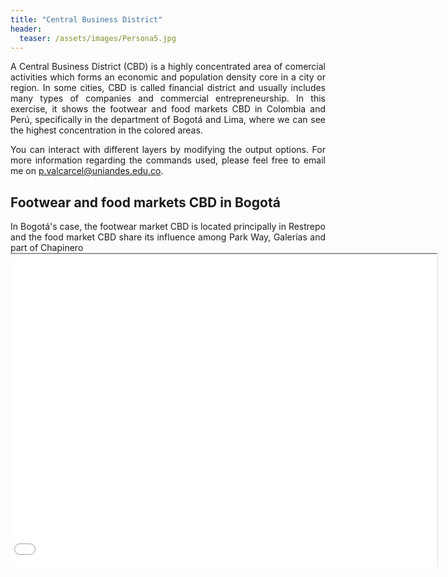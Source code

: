 ```yaml
---
title: "Central Business District"
header:
  teaser: /assets/images/Persona5.jpg
---
```

<div style="text-align: justify"> 

A Central Business District (CBD) is a highly concentrated area of comercial activities which forms an economic and population density core in a city or region. In some cities, CBD is called financial district and usually includes many types of companies and commercial entrepreneurship. In this exercise, it shows the footwear and food markets CBD in Colombia and Perú, specifically in the department of Bogotá and Lima, where we can see the highest concentration in the colored areas.
</div>

<div style="text-align: justify"> 

You can interact with different layers by modifying the output options. For more information regarding the commands used, please feel free to email me on <a href="mailto:p.valcarcel@uniandes.edu.co">p.valcarcel@uniandes.edu.co</a>.
</div>

## Footwear and food markets CBD in Bogotá

<div style="text-align: justify"> 
In Bogotá's case, the footwear market CBD is located principally in Restrepo and the food market CBD share its influence among Park Way, Galerías and part of Chapinero 
</div>

<div style="margin: auto; width: 700px; height: 503px; overflow: hidden; ">
    <iframe src="\assets\Shapes\CBD_Map.html" style="width: 100%; height: 100%; margin-left: -20px"></iframe>
</div>
